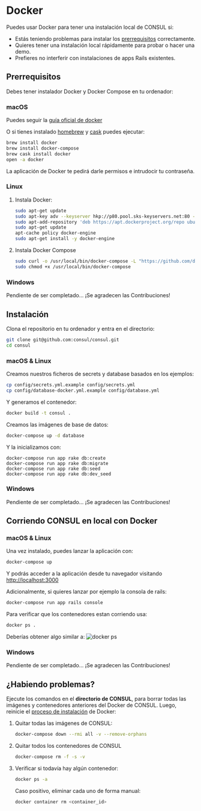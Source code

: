 # Docker

Puedes usar Docker para tener una instalación local de CONSUL si:

* Estás teniendo problemas para instalar los [prerrequisitos](https://github.com/taitus/docs/tree/ae4f905cbe4d87e22bef41f563ffdf81aa3cfb3b/es/installation/prerequisites/README.md) correctamente.
* Quieres tener una instalación local rápidamente para probar o hacer una demo.
* Prefieres no interferir con instalaciones de apps Rails existentes.

## Prerrequisitos

Debes tener instalador Docker y Docker Compose en tu ordenador:

### macOS

Puedes seguir la [guía oficial de docker](https://docs.docker.com/docker-for-mac/install/)

O si tienes instalado [homebrew](http://brew.sh) y [cask](https://caskroom.github.io/) puedes ejecutar:

```bash
brew install docker
brew install docker-compose
brew cask install docker
open -a docker
```

La aplicación de Docker te pedirá darle permisos e intrudocir tu contraseña.

### Linux

1. Instala Docker:

   ```bash
   sudo apt-get update
   sudo apt-key adv --keyserver hkp://p80.pool.sks-keyservers.net:80 --recv-keys 58118E89F3A912897C070ADBF76221572C52609D
   sudo apt-add-repository 'deb https://apt.dockerproject.org/repo ubuntu-xenial main'
   sudo apt-get update
   apt-cache policy docker-engine
   sudo apt-get install -y docker-engine
   ```

2. Instala Docker Compose

   ```bash
   sudo curl -o /usr/local/bin/docker-compose -L "https://github.com/docker/compose/releases/download/1.15.0/docker-compose-$(uname -s)-$(uname -m)"
   sudo chmod +x /usr/local/bin/docker-compose
   ```

### Windows

Pendiente de ser completado... ¡Se agradecen las Contribuciones!

## Instalación

Clona el repositorio en tu ordenador y entra en el directorio:

```bash
git clone git@github.com:consul/consul.git
cd consul
```

### macOS & Linux

Creamos nuestros ficheros de secrets y database basados en los ejemplos:

```bash
cp config/secrets.yml.example config/secrets.yml
cp config/database-docker.yml.example config/database.yml
```

Y generamos el contenedor:

```bash
docker build -t consul .
```

Creamos las imágenes de base de datos:

```bash
docker-compose up -d database
```

Y la inicializamos con:

```text
docker-compose run app rake db:create
docker-compose run app rake db:migrate
docker-compose run app rake db:seed
docker-compose run app rake db:dev_seed
```

### Windows

Pendiente de ser completado... ¡Se agradecen las Contribuciones!

## Corriendo CONSUL en local con Docker

### macOS & Linux

Una vez instalado, puedes lanzar la aplicación con:

```bash
docker-compose up
```

Y podrás acceder a la aplicación desde tu navegador visitando [http://localhost:3000](http://localhost:3000)

Adicionalmente, si quieres lanzar por ejemplo la consola de rails:

```bash
docker-compose run app rails console
```

Para verificar que los contenedores estan corriendo usa:

```bash
docker ps .
```

Deberías obtener algo similar a: ![docker ps](https://i.imgur.com/ASvzXrd.png)

### Windows

Pendiente de ser completado... ¡Se agradecen las Contribuciones!

## ¿Habiendo problemas?

Ejecute los comandos en el **directorio de CONSUL**, para borrar todas las imágenes y contenedores anteriores del Docker de CONSUL. Luego, reinicie el [proceso de instalación](docker.md#instalación) de Docker:

1. Quitar todas las imágenes de CONSUL:

   ```bash
   docker-compose down --rmi all -v --remove-orphans
   ```

2. Quitar todos los contenedores de CONSUL

   ```bash
   docker-compose rm -f -s -v
   ```

3. Verificar si todavía hay algún contenedor:

   ```bash
   docker ps -a
   ```

   Caso positivo, eliminar cada uno de forma manual:

   ```bash
   docker container rm <container_id>
   ```

